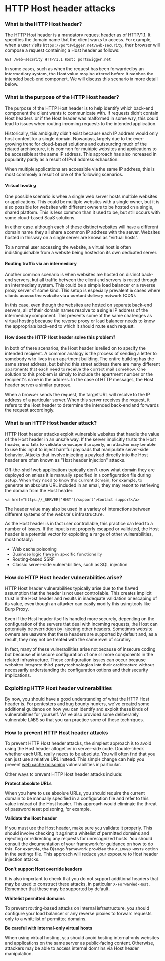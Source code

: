 # HTTP Host header attacks

### What is the HTTP Host header? <a href="#what-is-the-http-host-header" id="what-is-the-http-host-header"></a>

The HTTP Host header is a mandatory request header as of HTTP/1.1. It specifies the domain name that the client wants to access. For example, when a user visits `https://portswigger.net/web-security`, their browser will compose a request containing a Host header as follows:

`GET /web-security HTTP/1.1 Host: portswigger.net`

In some cases, such as when the request has been forwarded by an intermediary system, the Host value may be altered before it reaches the intended back-end component. We will discuss this scenario in more detail below.

### What is the purpose of the HTTP Host header? <a href="#what-is-the-purpose-of-the-http-host-header" id="what-is-the-purpose-of-the-http-host-header"></a>

The purpose of the HTTP Host header is to help identify which back-end component the client wants to communicate with. If requests didn't contain Host headers, or if the Host header was malformed in some way, this could lead to issues when routing incoming requests to the intended application.

Historically, this ambiguity didn't exist because each IP address would only host content for a single domain. Nowadays, largely due to the ever-growing trend for cloud-based solutions and outsourcing much of the related architecture, it is common for multiple websites and applications to be accessible at the same IP address. This approach has also increased in popularity partly as a result of IPv4 address exhaustion.

When multiple applications are accessible via the same IP address, this is most commonly a result of one of the following scenarios.

#### Virtual hosting <a href="#virtual-hosting" id="virtual-hosting"></a>

One possible scenario is when a single web server hosts multiple websites or applications. This could be multiple websites with a single owner, but it is also possible for websites with different owners to be hosted on a single, shared platform. This is less common than it used to be, but still occurs with some cloud-based SaaS solutions.

In either case, although each of these distinct websites will have a different domain name, they all share a common IP address with the server. Websites hosted in this way on a single server are known as "virtual hosts".

To a normal user accessing the website, a virtual host is often indistinguishable from a website being hosted on its own dedicated server.

#### Routing traffic via an intermediary <a href="#routing-traffic-via-an-intermediary" id="routing-traffic-via-an-intermediary"></a>

Another common scenario is when websites are hosted on distinct back-end servers, but all traffic between the client and servers is routed through an intermediary system. This could be a simple load balancer or a reverse proxy server of some kind. This setup is especially prevalent in cases where clients access the website via a content delivery network (CDN).

In this case, even though the websites are hosted on separate back-end servers, all of their domain names resolve to a single IP address of the intermediary component. This presents some of the same challenges as virtual hosting because the reverse proxy or load balancer needs to know the appropriate back-end to which it should route each request.

#### How does the HTTP Host header solve this problem? <a href="#how-does-the-http-host-header-solve-this-problem" id="how-does-the-http-host-header-solve-this-problem"></a>

In both of these scenarios, the Host header is relied on to specify the intended recipient. A common analogy is the process of sending a letter to somebody who lives in an apartment building. The entire building has the same street address, but behind this street address there are many different apartments that each need to receive the correct mail somehow. One solution to this problem is simply to include the apartment number or the recipient's name in the address. In the case of HTTP messages, the Host header serves a similar purpose.

When a browser sends the request, the target URL will resolve to the IP address of a particular server. When this server receives the request, it refers to the Host header to determine the intended back-end and forwards the request accordingly.

### What is an HTTP Host header attack? <a href="#what-is-an-http-host-header-attack" id="what-is-an-http-host-header-attack"></a>

HTTP Host header attacks exploit vulnerable websites that handle the value of the Host header in an unsafe way. If the server implicitly trusts the Host header, and fails to validate or escape it properly, an attacker may be able to use this input to inject harmful payloads that manipulate server-side behavior. Attacks that involve injecting a payload directly into the Host header are often known as "Host header injection" attacks.

Off-the-shelf web applications typically don't know what domain they are deployed on unless it is manually specified in a configuration file during setup. When they need to know the current domain, for example, to generate an absolute URL included in an email, they may resort to retrieving the domain from the Host header:

`<a href="https://_SERVER['HOST']/support">Contact support</a>`

The header value may also be used in a variety of interactions between different systems of the website's infrastructure.

As the Host header is in fact user controllable, this practice can lead to a number of issues. If the input is not properly escaped or validated, the Host header is a potential vector for exploiting a range of other vulnerabilities, most notably:

* Web cache poisoning
* Business [logic flaws](https://portswigger.net/web-security/logic-flaws) in specific functionality
* Routing-based SSRF
* Classic server-side vulnerabilities, such as SQL injection

### How do HTTP Host header vulnerabilities arise? <a href="#how-do-http-host-header-vulnerabilities-arise" id="how-do-http-host-header-vulnerabilities-arise"></a>

HTTP Host header vulnerabilities typically arise due to the flawed assumption that the header is not user controllable. This creates implicit trust in the Host header and results in inadequate validation or escaping of its value, even though an attacker can easily modify this using tools like Burp Proxy.

Even if the Host header itself is handled more securely, depending on the configuration of the servers that deal with incoming requests, the Host can potentially be overridden by injecting other headers. Sometimes website owners are unaware that these headers are supported by default and, as a result, they may not be treated with the same level of scrutiny.

In fact, many of these vulnerabilities arise not because of insecure coding but because of insecure configuration of one or more components in the related infrastructure. These configuration issues can occur because websites integrate third-party technologies into their architecture without necessarily understanding the configuration options and their security implications.

### Exploiting HTTP Host header vulnerabilities <a href="#exploiting-http-host-header-vulnerabilities" id="exploiting-http-host-header-vulnerabilities"></a>

By now, you should have a good understanding of what the HTTP Host header is. For pentesters and bug bounty hunters, we've created some additional guidance on how you can identify and exploit these kinds of vulnerabilities for yourself. We've also provided some deliberately vulnerable LABS so that you can practice some of these techniques.

### How to prevent HTTP Host header attacks <a href="#how-to-prevent-http-host-header-attacks" id="how-to-prevent-http-host-header-attacks"></a>

To prevent HTTP Host header attacks, the simplest approach is to avoid using the Host header altogether in server-side code. Double-check whether each URL really needs to be absolute. You will often find that you can just use a relative URL instead. This simple change can help you prevent [web cache poisoning](https://portswigger.net/web-security/web-cache-poisoning) vulnerabilities in particular.

Other ways to prevent HTTP Host header attacks include:

**Protect absolute URLs**

When you have to use absolute URLs, you should require the current domain to be manually specified in a configuration file and refer to this value instead of the Host header. This approach would eliminate the threat of password reset poisoning, for example.

**Validate the Host header**

If you must use the Host header, make sure you validate it properly. This should involve checking it against a whitelist of permitted domains and rejecting or redirecting any requests for unrecognized hosts. You should consult the documentation of your framework for guidance on how to do this. For example, the Django framework provides the `ALLOWED_HOSTS` option in the settings file. This approach will reduce your exposure to Host header injection attacks.

**Don't support Host override headers**

It is also important to check that you do not support additional headers that may be used to construct these attacks, in particular `X-Forwarded-Host`. Remember that these may be supported by default.

**Whitelist permitted domains**

To prevent routing-based attacks on internal infrastructure, you should configure your load balancer or any reverse proxies to forward requests only to a whitelist of permitted domains.

**Be careful with internal-only virtual hosts**

When using virtual hosting, you should avoid hosting internal-only websites and applications on the same server as public-facing content. Otherwise, attackers may be able to access internal domains via Host header manipulation.
